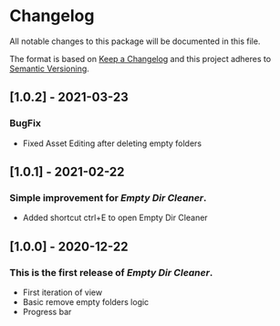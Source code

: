 # Changelog
All notable changes to this package will be documented in this file.

The format is based on [Keep a Changelog](http://keepachangelog.com/en/1.0.0/)
and this project adheres to [Semantic Versioning](http://semver.org/spec/v2.0.0.html).

## [1.0.2] - 2021-03-23

### BugFix
- Fixed Asset Editing after deleting empty folders

## [1.0.1] - 2021-02-22

### Simple improvement for *Empty Dir Cleaner*.
- Added shortcut ctrl+E to open Empty Dir Cleaner

## [1.0.0] - 2020-12-22

### This is the first release of *Empty Dir Cleaner*.
- First iteration of view
- Basic remove empty folders logic
- Progress bar
